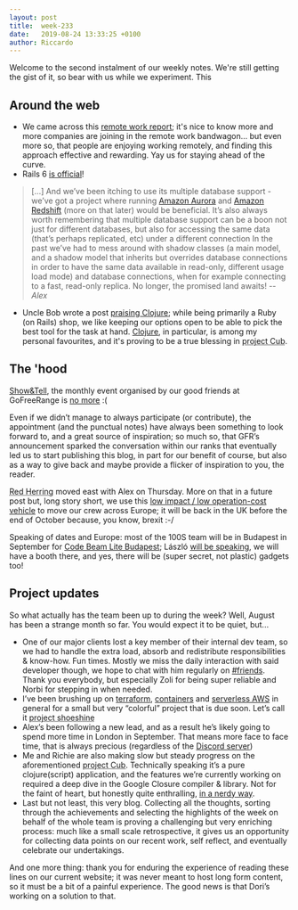 ```yaml
---
layout: post
title:  week-233
date:   2019-08-24 13:33:25 +0100
author: Riccardo
---
```

Welcome to the second instalment of our weekly notes. We're still getting the
gist of it, so bear with us while we experiment.
This 

## Around the web
* We came across this [remote work
  report](https://usefyi.com/remote-work-report/); it's nice to know more and
  more companies are joining in the remote work bandwagon... but even more so, that people are enjoying
  working remotely, and finding this approach effective and rewarding.
  Yay us for staying ahead of the curve.
* Rails 6 [is official](https://weblog.rubyonrails.org/2019/8/15/Rails-6-0-final-release/)!
> [...] And we’ve been itching to use its multiple database support - we’ve got a project where running [Amazon Aurora](https://aws.amazon.com/rds/aurora/ "A cloud based MySQL compatible relational database") and [Amazon Redshift](https://aws.amazon.com/redshift/ "A cloud based data warehouse") (more on that later) would be beneficial.
> It’s also always worth remembering that multiple database support can be a boon not just for different databases, but also for accessing the same data (that’s perhaps replicated, etc) under a different connection 
>  In the past we’ve had to mess around with shadow classes (a main model, and a shadow model that inherits but overrides database connections in order to have the same data available in read-only, different usage load mode) and database connections, when for example connecting to a fast, read-only replica. 
> No longer, the promised land awaits!
> -- <cite>Alex</cite>
* Uncle Bob wrote a post [praising Clojure](http://blog.cleancoder.com/uncle-bob/2019/08/22/WhyClojure.html); while being primarily a Ruby (on Rails) shop, we like keeping our options open to be able to pick the best tool for the task at hand. [Clojure](https://clojure.org), in particular, is among my personal favourites, and it's proving to be a true blessing in <abbr title="A small, elegant, cute, text centric app">project Cub</abbr>.


## The 'hood

[Show&Tell](https://gofreerange.com/show-and-tell-events), the monthly event organised by our good friends at GoFreeRange is [no more](https://gofreerange.com/show-and-tell-no-more) :(

Even if we didn’t manage to always participate (or contribute), the appointment (and the punctual notes) have always been something to look forward to, and a great source of inspiration; so much so, that GFR’s announcement sparked the conversation within our ranks that eventually led us to start publishing this blog, in part for our benefit of course, but also as a way to give back and maybe provide a flicker of inspiration to you, the reader.

<abbr title="our flagship (well, flagcar)">Red Herring</abbr> moved east with Alex on Thursday. More on that in a future post but, long story short, we use this [low impact / low operation-cost vehicle](https://www.tesla.com/en_GB/models) to move our crew across Europe; it will be back in the UK before the end of October because, you know, brexit :-/

Speaking of dates and Europe: most of the 100S team will be in Budapest in September for [Code Beam Lite Budapest](https://codesync.global/conferences/code-beam-lite-budapest/); László [will be speaking](https://codesync.global/speaker/laszlo-bacsi/), we will have a booth there, and yes, there will be (super secret, not plastic) gadgets too!

## Project updates

So what actually has the team been up to during the week? Well, August has been a strange month so far. You would expect it to be quiet, but...

* One of our major clients lost a key member of their internal dev team, so we
had to handle the extra load, absorb and redistribute responsibilities &
know-how. Fun times. 
Mostly we miss the daily interaction with said developer though, we hope to chat with him regularly on [#friends](/2019/08/16/week-01-or-232.html#social).
Thank you everybody, but especially Zoli for being super reliable and Norbi for stepping in when needed.
* I’ve been brushing up on [terraform](https://www.terraform.io/), [containers](https://en.wikipedia.org/wiki/Docker_(software)) and [serverless AWS](https://aws.amazon.com/serverless/) in general for a small but very “colorful” project that is due soon.
Let’s call it <abbr title="think generative video processing, in the cloud">project shoeshine</abbr> 
* Alex’s been following a new lead, and as a result he’s likely going to spend more time in London in September.
That means more face to face time, that is always precious (regardless of the [Discord server](/2019/08/16/week-01-or-232.html#social))
* Me and Richie are also making slow but steady progress on the aforementioned <abbr title="A small, elegant, cute, text centric app">project Cub</abbr>. Technically speaking it’s a pure clojure(script) application, and the features we’re currently working on required a deep dive in the Google Closure compiler & library. Not for the faint of heart, but honestly quite enthralling, [in a nerdy way](https://xkcd.com/356/).
* Last but not least, this very blog. Collecting all the thoughts, sorting through the achievements and selecting the highlights of the week on behalf of the whole team is proving a challenging but very enriching process: much like a small scale retrospective, it gives us an opportunity for collecting data points on our recent work, self reflect, and eventually celebrate our undertakings.

And one more thing: thank you for enduring the experience of reading these lines on our current website; it was never meant to host long form content, so it must be a bit of a painful experience. The good news is that Dori’s working on a solution to that.
